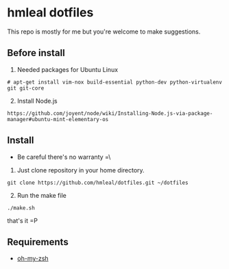 hmleal dotfiles
===============

This repo is mostly for me but you're welcome to make suggestions.

Before install
--------------

1. Needed packages for Ubuntu Linux

```
# apt-get install vim-nox build-essential python-dev python-virtualenv git git-core
```

2. Install Node.js

```
https://github.com/joyent/node/wiki/Installing-Node.js-via-package-manager#ubuntu-mint-elementary-os
```

Install
-------

* Be careful there's no warranty =\

1. Just clone repository in your home directory.

```
git clone https://github.com/hmleal/dotfiles.git ~/dotfiles
```

2. Run the make file

```
./make.sh
```

that's it =P

Requirements
------------
* [oh-my-zsh](https://github.com/robbyrussell/oh-my-zsh)
